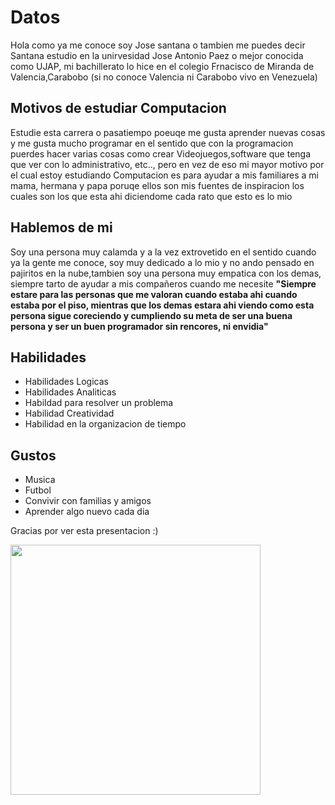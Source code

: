 <h1>Datos</h1>
<p>Hola como ya me conoce soy Jose santana o tambien me puedes decir Santana estudio en la unirvesidad Jose Antonio Paez o mejor conocida como UJAP, mi bachillerato lo hice en el colegio Frnacisco de Miranda de Valencia,Carabobo (si no conoce Valencia ni Carabobo vivo en Venezuela)</p>
<h2>Motivos de estudiar Computacion</h2>
<p>Estudie esta carrera o pasatiempo poeuqe me gusta aprender nuevas cosas y me gusta mucho programar en el sentido que con la programacion puerdes hacer varias cosas como crear Videojuegos,software que tenga que ver con lo administrativo, etc.., pero en vez de eso mi mayor motivo por el cual estoy estudiando Computacion es para ayudar a mis familiares a mi mama, hermana y papa poruqe ellos son mis fuentes de inspiracion los cuales son los que esta ahi diciendome cada rato que esto es lo mio</p>

<h2>Hablemos de mi</h2>
<p>Soy una persona muy calamda y a la vez extrovetido en el sentido cuando ya la gente me conoce, soy muy dedicado a lo mio y no ando pensado en pajiritos en la nube,tambien soy una persona muy empatica con los demas, siempre tarto de ayudar a mis compañeros cuando me necesite <b>"Siempre estare para las personas que me valoran cuando estaba ahi cuando estaba por el piso, mientras que los demas estara ahi viendo como esta persona sigue coreciendo y cumpliendo su meta de ser una buena persona y ser un buen programador sin rencores, ni envidia"</b></p>

<h2>Habilidades</h2>
<ul>
  <li>Habilidades Logicas</li>
  <li>Habilidades Analiticas</li>
  <li>Habildad para resolver un problema</li>
  <li>Habilidad Creatividad</li>
  <li>Habilidad en la organizacion de tiempo</li>
</ul>

<h2>Gustos</h2>
<ul>
  <li>Musica</li>
  <li>Futbol</li>
  <li>Convivir con familias y amigos</li>
  <li>Aprender algo nuevo cada dia</li>
</ul>

<p>Gracias por ver esta presentacion :)</p>

<img src =https://i.pinimg.com/564x/55/e4/fd/55e4fdf5440f722acf98d05189405141.jpg width = "400" height = "400"/>
